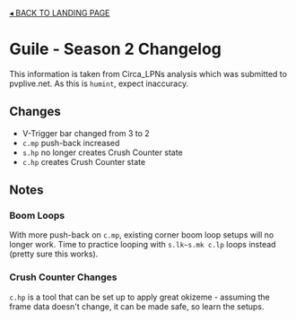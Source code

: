 <a class="back" href="/">&ltrif; BACK TO LANDING PAGE</a>

# Guile - Season 2 Changelog

This information is taken from Circa_LPNs analysis which was submitted
to pvplive.net. As this is `humint`, expect inaccuracy.


## Changes
* V-Trigger bar changed from 3 to 2
* `c.mp` push-back increased
* `s.hp` no longer creates Crush Counter state
* `c.hp` creates Crush Counter state


## Notes

### Boom Loops
With more push-back on `c.mp`, existing corner boom loop setups will no
longer work.  Time to practice looping with `s.lk~s.mk c.lp` loops instead
(pretty sure this works).

### Crush Counter Changes
`c.hp` is a tool that can be set up to apply great okizeme - assuming the
frame data doesn't change, it can be made safe, so learn the setups.
